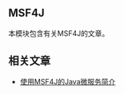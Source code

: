 ## MSF4J

本模块包含有关MSF4J的文章。

## 相关文章

+ [使用MSF4J的Java微服务简介](http://tu-yucheng.github.io/microservice/2023/05/20/msf4j.html)